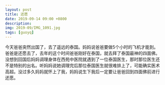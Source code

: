 ```yaml
---
layout: post
title: 还愿
date: 2019-09-14 09:00 +0800
description: 
img: 2019-09/IMG_1091.jpg
tags: [guoyq]
---
```


今天爸爸突然出国了，去了遥远的泰国。妈妈说爸爸要做5个小时的飞机才能到。爸爸是还愿去了，去年的这个时间爸爸刚好在泰国，就去拜了泰国最神的四面佛。没想到回国后妈妈调理身体在西苑中医院就遇到了一位泰国医生，那时那位医生还不是特别的出名。听妈妈说她调理完后那位泰国医生就很难排上了，可能确实医术高超。没过多久妈妈就怀上了我，妈妈说生下我后一定要让爸爸回到四面佛前进行还愿。